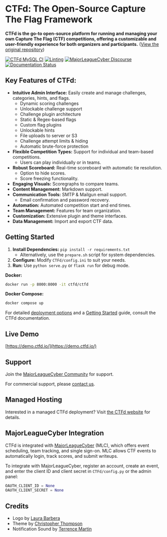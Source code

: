 # CTFd: The Open-Source Capture The Flag Framework

**CTFd is the go-to open-source platform for running and managing your own Capture The Flag (CTF) competitions, offering a customizable and user-friendly experience for both organizers and participants.** ([View the original repository](https://github.com/CTFd/CTFd))

[![CTFd MySQL CI](https://github.com/CTFd/CTFd/workflows/CTFd%20MySQL%20CI/badge.svg?branch=master)](https://github.com/CTFd/CTFd/workflows/CTFd%20MySQL%20CI)
[![Linting](https://github.com/CTFd/CTFd/workflows/Linting/badge.svg?branch=master)](https://github.com/CTFd/CTFd/workflows/Linting)
[![MajorLeagueCyber Discourse](https://img.shields.io/discourse/status?server=https%3A%2F%2Fcommunity.majorleaguecyber.org%2F)](https://community.majorleaguecyber.org/)
[![Documentation Status](https://api.netlify.com/api/v1/badges/6d10883a-77bb-45c1-a003-22ce1284190e/deploy-status)](https://docs.ctfd.io)

## Key Features of CTFd:

*   **Intuitive Admin Interface:** Easily create and manage challenges, categories, hints, and flags.
    *   Dynamic scoring challenges
    *   Unlockable challenge support
    *   Challenge plugin architecture
    *   Static & Regex-based flags
    *   Custom flag plugins
    *   Unlockable hints
    *   File uploads to server or S3
    *   Challenge attempt limits & hiding
    *   Automatic brute-force protection
*   **Flexible Competition Types:** Support for individual and team-based competitions.
    *   Users can play individually or in teams.
*   **Robust Scoreboard:** Real-time scoreboard with automatic tie resolution.
    *   Option to hide scores.
    *   Score freezing functionality.
*   **Engaging Visuals:** Scoregraphs to compare teams.
*   **Content Management:** Markdown support.
*   **Communication Tools:** SMTP & Mailgun email support.
    *   Email confirmation and password recovery.
*   **Automation:** Automated competition start and end times.
*   **Team Management:** Features for team organization.
*   **Customization:** Extensive plugin and theme interfaces.
*   **Data Management:** Import and export CTF data.

## Getting Started

1.  **Install Dependencies:** `pip install -r requirements.txt`
    *   Alternatively, use the `prepare.sh` script for system dependencies.
2.  **Configure:** Modify `CTFd/config.ini` to suit your needs.
3.  **Run:** Use `python serve.py` or `flask run` for debug mode.

**Docker:**

```bash
docker run -p 8000:8000 -it ctfd/ctfd
```

**Docker Compose:**

```bash
docker compose up
```

For detailed [deployment options](https://docs.ctfd.io/docs/deployment/installation) and a [Getting Started](https://docs.ctfd.io/tutorials/getting-started/) guide, consult the CTFd documentation.

## Live Demo

[https://demo.ctfd.io/](https://demo.ctfd.io/)

## Support

Join the [MajorLeagueCyber Community](https://community.majorleaguecyber.org/) for support.

For commercial support, please [contact us](https://ctfd.io/contact/).

## Managed Hosting

Interested in a managed CTFd deployment? Visit [the CTFd website](https://ctfd.io/) for details.

## MajorLeagueCyber Integration

CTFd is integrated with [MajorLeagueCyber](https://majorleaguecyber.org/) (MLC), which offers event scheduling, team tracking, and single sign-on.  MLC allows CTF events to automatically login, track scores, and submit writeups.

To integrate with MajorLeagueCyber, register an account, create an event, and enter the client ID and client secret in `CTFd/config.py` or the admin panel:

```python
OAUTH_CLIENT_ID = None
OAUTH_CLIENT_SECRET = None
```

## Credits

*   Logo by [Laura Barbera](http://www.laurabb.com/)
*   Theme by [Christopher Thompson](https://github.com/breadchris)
*   Notification Sound by [Terrence Martin](https://soundcloud.com/tj-martin-composer)